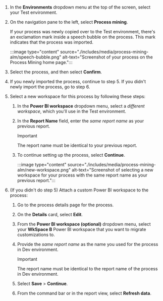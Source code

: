 1. In the **Environments** dropdown menu at the top of the screen, select your Test environment.
1. On the navigation pane to the left, select **Process mining**.

    If your process was newly copied over to the Test environment, there's an exclamation mark inside a speech bubble on the process. This mark indicates that the process was imported.

    :::image type="content" source="./includes/media/process-mining-alm/speech-bubble.png" alt-text="Screenshot of your process on the Process Mining home page.":::

1. Select the process, and then select **Confirm**.
1. If you newly imported the process, continue to step 5. If you didn't newly import the process, go to step 6.

1. Select a new workspace for this process by following these steps:
    1. In the **Power BI workspace** dropdown menu, select a *different workspace*, which you'll use in the Test environment.
    1. In the **Report Name** field, enter the *same report name* as your previous report.

        > [!IMPORTANT]
        > The report name must be identical to your previous report.

    1. To continue setting up the process, select **Continue**.

       :::image type="content" source="./includes/media/process-mining-alm/new-workspace.png" alt-text="Screenshot of selecting a new workspace for your process with the same report name as your previous report.":::

1. (If you didn't do step 5) Attach a custom Power BI workspace to the process:
    1. Go to the process details page for the process.
    1. On the **Details** card, select **Edit**.
    1. From the **Power BI workspace (optional)** dropdown menu, select your **WkSpace B** Power BI workspace that you want to migrate customizations to.
    1. Provide the *same report name* as the name you used for the process in Dev environment.

        > [!IMPORTANT]
        >
        > The report name must be identical to the report name of the process in Dev environment.

    1. Select **Save** > **Continue**.
    1. From the command bar or in the report view, select **Refresh data**.